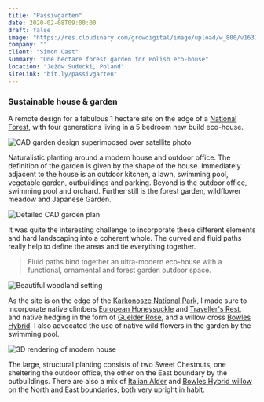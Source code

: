 ```yaml
---
title: "Passivgarten"
date: 2020-02-08T09:00:00
draft: false
image: "https://res.cloudinary.com/growdigital/image/upload/w_800/v1631707130/passivgarten/210905-passivgarten-site.jpg"
company: ""
client: "Simon Cast"
summary: "One hectare forest garden for Polish eco-house"
location: "Jeżów Sudecki, Poland"
siteLink: "bit.ly/passivgarten"
---
```


### Sustainable house & garden

A remote design for a fabulous 1 hectare site on the edge of a [National Forest](https://en.wikipedia.org/wiki/Karkonosze_National_Park), with four generations living in a 5 bedroom new build eco-house.

<img class="img-fluid mb-4" src="https://res.cloudinary.com/growdigital/image/upload/w_800/v1578918981/passivgarten-cad-200113.jpg" alt="CAD garden design superimposed over satellite photo">

Naturalistic planting around a modern house and outdoor office. The definition of the garden is given by the shape of the house. Immediately adjacent to the house is an outdoor kitchen, a lawn, swimming pool, vegetable garden, outbuildings and parking. Beyond is the outdoor office, swimming pool and orchard. Further still is the forest garden, wildflower meadow and Japanese Garden.

<img class="img-fluid mb-4" alt="Detailed CAD garden plan" src="https://res.cloudinary.com/growdigital/image/upload/w_800/v1578920453/cad-plan-200113.png">

It was quite the interesting challenge to incorporate these different elements and hard landscaping into a coherent whole. The curved and fluid paths really help to define the areas and tie everything together.

>Fluid paths bind together an ultra-modern eco-house with a functional, ornamental and forest garden outdoor space.
          
<img class="img-fluid mb-4" alt="Beautiful woodland setting" src="https://res.cloudinary.com/growdigital/image/upload/w_800/v1631822777/passivgarten/site-backdoor-169.jpg">

As the site is on the edge of the [Karkonosze National Park](https://en.wikipedia.org/wiki/Karkonosze_National_Park), I made sure to incorporate native climbers [European Honeysuckle](https://pfaf.org/user/Plant.aspx?LatinName=Lonicera+periclymenum) and [Traveller's Rest](https://pfaf.org/user/Plant.aspx?LatinName=Clematis+vitalba), and native hedging in the form of [Guelder Rose](https://pfaf.org/user/Plant.aspx?LatinName=Viburnum+opulus), and a willow cross [Bowles Hybrid](https://pfaf.org/user/Plant.aspx?LatinName=Salix+%27Bowles+hybrid%27). I also advocated the use of native wild flowers in the garden by the swimming pool.

<img class="img-fluid mb-4" alt="3D rendering of modern house" src="https://res.cloudinary.com/growdigital/image/upload/w_800/v1632133298/edelkastanie-castanea-sativa.jpg">

The large, structural planting consists of two Sweet Chestnuts, one sheltering the outdoor office, the other on the East boundary by the outbuildings. There are also a mix of [Italian Alder](https://pfaf.org/user/Plant.aspx?LatinName=Alnus+cordata) and [Bowles Hybrid willow](https://pfaf.org/user/Plant.aspx?LatinName=Salix+%27Bowles+hybrid%27) on the North and East boundaries, both very upright in habit.


